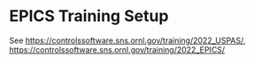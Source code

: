 EPICS Training Setup
====================

See https://controlssoftware.sns.ornl.gov/training/2022_USPAS/, https://controlssoftware.sns.ornl.gov/training/2022_EPICS/
